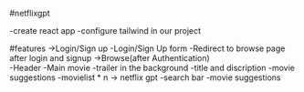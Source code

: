 #netflixgpt

-create react app
-configure tailwind in our project




#features
->Login/Sign up
       -Login/Sign Up form
       -Redirect to browse page after login and signup
->Browse(after Authentication)    
       -Header
       -Main movie
          -trailer in the background
          -title and discription
          -movie suggestions
               -movielist * n
-> netflix gpt
    -search bar
    -movie suggestions               